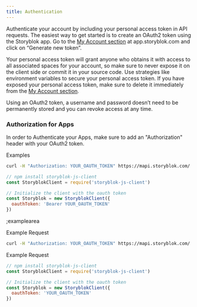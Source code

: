 ```yaml
---
title: Authentication
---
```


Authenticate your account by including your personal access token in API requests. The easiest way to get started is to create an OAuth2 token using the Storyblok app. Go to the [My Account section](https://app.storyblok.com/#!/me/account) at app.storyblok.com and click on “Generate new token”.

Your personal access token will grant anyone who obtains it with access to all associated spaces for your account, so make sure to never expose it on the client side or commit it in your source code. Use strategies like environment variables to secure your personal access token. If you have exposed your personal access token, make sure to delete it immediately from the [My Account section](https://app.storyblok.com/#!/me/account).

Using an OAuth2 token, a username and password doesn’t need to be permanently stored and you can revoke access at any time.

### Authorization for Apps
In order to	Authenticate your Apps, make sure to add an "Authorization" header with your OAuth2 token.

Examples
```bash
curl -H "Authorization: YOUR_OAUTH_TOKEN" https://mapi.storyblok.com/
```
```javascript
// npm install storyblok-js-client
const StoryblokClient = require('storyblok-js-client')

// Initialize the client with the oauth token
const Storyblok = new StoryblokClient({
  oauthToken: 'Bearer YOUR_OAUTH_TOKEN'
})
```

;examplearea

<div v-show="$store.state.technology == 'bash'">

Example Request

```bash
curl -H "Authorization: YOUR_OAUTH_TOKEN" https://mapi.storyblok.com/
```

</div>
<div v-show="$store.state.technology == 'javascript'">

Example Request

```javascript
// npm install storyblok-js-client
const StoryblokClient = require('storyblok-js-client')

// Initialize the client with the oauth token
const Storyblok = new StoryblokClient({
  oauthToken: 'YOUR_OAUTH_TOKEN'
})
```

</div> 
